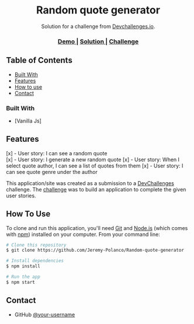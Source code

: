 <h1 align="center">Random quote generator</h1>

<div align="center">
   Solution for a challenge from  <a href="http://devchallenges.io" target="_blank">Devchallenges.io</a>.
</div>

<div align="center">
  <h3>
    <a href="https://jeremy-polanco.github.io/Random-quote-generator/">
      Demo
    </a>
    <span> | </span>
    <a href="https://devchallenges.io/solutions/J64S8ai3H8BcEGK2Znf0">
      Solution
    </a>
    <span> | </span>
    <a href="https://devchallenges.io/challenges/8Y3J4ucAMQpSnYTwwWW8">
      Challenge
    </a>
  </h3>
</div>

<!-- TABLE OF CONTENTS -->

## Table of Contents

  - [Built With](#built-with)
- [Features](#features)
- [How to use](#how-to-use)
- [Contact](#contact)


### Built With


- [Vanilla Js]

## Features

[x] - User story: I can see a random quote\
[x] - User story: I generate a new random quote
[x] - User story: When I select quote author, I can see a list of quotes from them
[x] - User story: I can see quote genre under the author

This application/site was created as a submission to a [DevChallenges](https://devchallenges.io/challenges) challenge. The [challenge](https://devchallenges.io/challenges/8Y3J4ucAMQpSnYTwwWW8) was to build an application to complete the given user stories.


## How To Use


To clone and run this application, you'll need [Git](https://git-scm.com) and [Node.js](https://nodejs.org/en/download/) (which comes with [npm](http://npmjs.com)) installed on your computer. From your command line:

```bash
# Clone this repository
$ git clone https://github.com/Jeremy-Polanco/Random-quote-generator

# Install dependencies
$ npm install

# Run the app
$ npm start
```

## Contact

- GitHub [@your-username](https://github.com/Jeremy-Polanco)

